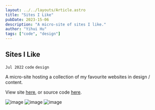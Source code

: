 ```yaml
---
layout: ../../layouts/Article.astro
title: "Sites I Like"
pubDate: 2023-15-06
description: "A micro-site of sites I like."
author: "Yihui Hu"
tags: ["code", "design"]
---
```


## Sites I Like

`Jul 2022`
`code`
`design`

A micro-site hosting a collection of my favourite websites in design / content.

View site [here](https://sites-i-like.vercel.app), or source code [here](https://github.com/yihui-hu/sites-i-like).

![image](https://yihui-work.s3.us-east-2.amazonaws.com/s-i-l_main.webp)
![image](https://yihui-work.s3.us-east-2.amazonaws.com/s-i-l_mobile.webp)
![image](https://yihui-work.s3.us-east-2.amazonaws.com/s-i-l_grid.webp)
